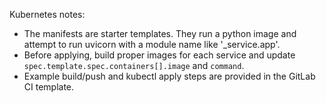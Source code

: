 Kubernetes notes:
- The manifests are starter templates. They run a python image and attempt to run uvicorn with a module name like '<service>_service.app'.
- Before applying, build proper images for each service and update `spec.template.spec.containers[].image` and `command`.
- Example build/push and kubectl apply steps are provided in the GitLab CI template.
